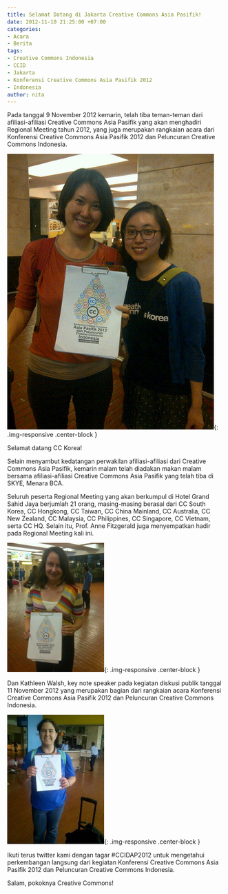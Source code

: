 ```yaml
---
title: Selamat Datang di Jakarta Creative Commons Asia Pasifik!
date: 2012-11-10 21:25:00 +07:00
categories:
- Acara
- Berita
tags:
- Creative Commons Indonesia
- CCID
- Jakarta
- Konferensi Creative Commons Asia Pasifik 2012
- Indonesia
author: nita
---
```


Pada tanggal 9 November 2012 kemarin, telah tiba teman-teman dari afiliasi-afiliasi Creative Commons Asia Pasifik yang akan menghadiri Regional Meeting tahun 2012, yang juga merupakan rangkaian acara dari Konferensi Creative Commons Asia Pasifik 2012 dan Peluncuran Creative Commons Indonesia.

![CCkorea-tiba5.jpg](/uploads/CCkorea-tiba5.jpg){: .img-responsive .center-block }
                                        
Selamat datang CC Korea!

Selain menyambut kedatangan perwakilan afiliasi-afiliasi dari Creative Commons Asia Pasifik, kemarin malam telah diadakan makan malam bersama afiliasi-afiliasi Creative Commons Asia Pasifik yang telah tiba di SKYE, Menara BCA.

Seluruh peserta Regional Meeting yang akan berkumpul di Hotel Grand Sahid Jaya berjumlah 21 orang, masing-masing berasal dari CC South Korea, CC Hongkong, CC Taiwan, CC China Mainland, CC Australia, CC New Zealand, CC Malaysia, CC Philippines, CC Singapore, CC Vietnam, serta CC HQ. Selain itu, Prof. Anne Fitzgerald juga menyempatkan hadir pada Regional Meeting kali ini.

![annefitzgerald-225x300.jpg](/uploads/annefitzgerald-225x300.jpg){: .img-responsive .center-block }

Dan Kathleen Walsh, key note speaker pada kegiatan diskusi publik tanggal 11 November 2012 yang merupakan bagian dari rangkaian acara Konferensi Creative Commons Asia Pasifik 2012 dan Peluncuran Creative Commons Indonesia.

![katwalsh-225x300.jpg](/uploads/katwalsh-225x300.jpg){: .img-responsive .center-block }

Ikuti terus twitter kami dengan tagar #CCIDAP2012 untuk mengetahui perkembangan langsung dari kegiatan Konferensi Creative Commons Asia Pasifik 2012 dan Peluncuran Creative Commons Indonesia.

Salam, pokoknya Creative Commons!